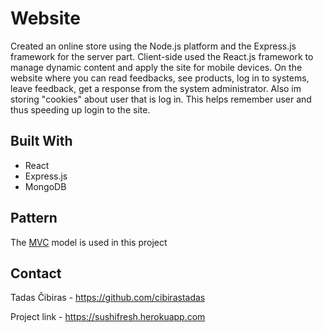 # Website
Created an online store using the Node.js platform and the Express.js framework for the server part. Client-side used the React.js framework to manage dynamic content and apply the site for mobile devices. On the website where you can read feedbacks, see products, log in to systems, leave feedback, get a response from the system administrator. Also im storing "cookies" about user that is log in. This helps remember user and thus speeding up login to the site.


## Built With
* React
* Express.js
* MongoDB

## Pattern
The [MVC](https://www.sitepoint.com/node-js-mvc-application/) model is used in this project

## Contact
Tadas Čibiras - https://github.com/cibirastadas

Project link - https://sushifresh.herokuapp.com
